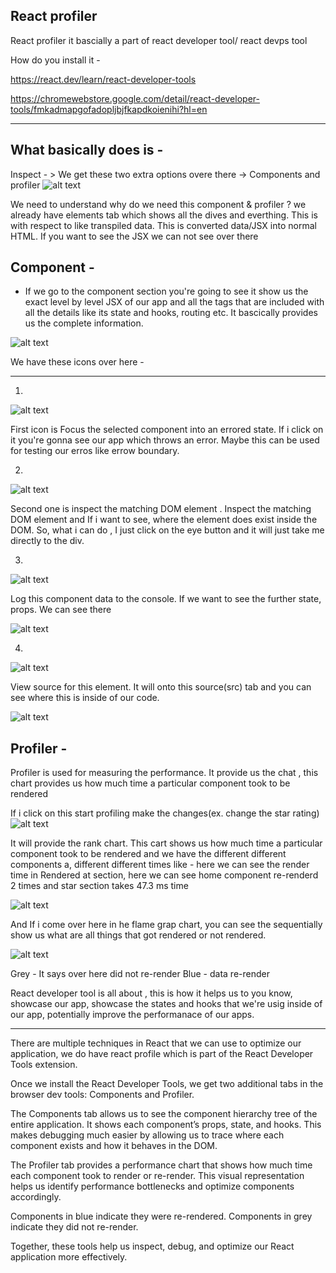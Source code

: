React profiler
---------------

React profiler it bascially a part of react developer tool/ react devps tool

How do you install it - 

https://react.dev/learn/react-developer-tools

https://chromewebstore.google.com/detail/react-developer-tools/fmkadmapgofadopljbjfkapdkoienihi?hl=en

----------------------------------------------------------------------------------------------------------

What basically does is - 
---------------------------
Inspect - > We get these two extra options overe there -> Components and profiler
![alt text](image.png)

We need to understand why do we need this component & profiler ?
we already have elements tab which shows all the dives and everthing. This is with respect to like transpiled data. This is converted data/JSX into normal HTML. If you want to see the JSX we can not see over there

Component -
------------

* If we go to the component section you're going to see it show us the exact level by level JSX of our app and all the tags that are included with all the details like its state and hooks, routing etc. It bascically provides us the complete information.

![alt text](image-1.png)

We have these icons over here - 

-------------------------------

1. 
![alt text](image-2.png)

First icon is Focus the selected component into an errored state. If i click on it you're gonna see our app which throws an error. Maybe this can be used for testing our erros like errow boundary.

2.
![alt text](image-3.png)

Second one is inspect the matching DOM element . Inspect the matching DOM element and If i want to see, where the element does exist inside the DOM. So, what i can do , I just click on the eye button and it will just take me directly to the div. 

3.
![alt text](image-4.png)

Log this component data to the console. If we want to see the further state, props. We can see there

![alt text](image-5.png)

4.
![alt text](image-6.png)

View source for this element. It will onto this source(src) tab and you can see where this is inside of our code.

![alt text](image-7.png)


Profiler -
-----------

Profiler is used for measuring the performance. It provide us the chat , this chart provides us how much time a particular component took to be rendered

If i click on this start profiling make the changes(ex. change the star rating)
![alt text](image-8.png)

It will provide the rank chart. This cart shows us how much time a particular component took to be rendered and we have the different different components a, different different times like - here we can see the render time in Rendered at section, here we can see home component re-renderd 2 times and star section takes 47.3 ms time

![alt text](image-10.png)

 And If i come over here in he flame grap chart, you can see the sequentially show us what are all things that got rendered or not rendered.

 ![alt text](image-11.png)

Grey - It says over here did not re-render 
Blue - data re-render

React developer tool is all about , this is how it helps us to you know, showcase our app, showcase the states and hooks that we're usig inside of our app, potentially improve the performanace of our apps.

-------------------------------------------------------------------------------------------------------

There are multiple techniques in React that we can use to optimize our application, we do have react profile  which is part of the React Developer Tools extension.

Once we install the React Developer Tools, we get two additional tabs in the browser dev tools: Components and Profiler.

The Components tab allows us to see the component hierarchy tree of the entire application. It shows each component’s props, state, and hooks. This makes debugging much easier by allowing us to trace where each component exists and how it behaves in the DOM.

The Profiler tab provides a performance chart that shows how much time each component took to render or re-render. This visual representation helps us identify performance bottlenecks and optimize components accordingly.

Components in blue indicate they were re-rendered.
Components in grey indicate they did not re-render.

Together, these tools help us inspect, debug, and optimize our React application more effectively.

